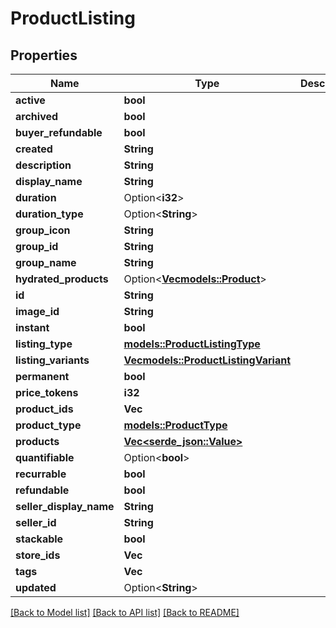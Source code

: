 # ProductListing

## Properties

Name | Type | Description | Notes
------------ | ------------- | ------------- | -------------
**active** | **bool** |  | 
**archived** | **bool** |  | 
**buyer_refundable** | **bool** |  | 
**created** | **String** |  | 
**description** | **String** |  | 
**display_name** | **String** |  | 
**duration** | Option<**i32**> |  | [optional]
**duration_type** | Option<**String**> |  | [optional]
**group_icon** | **String** |  | 
**group_id** | **String** |  | 
**group_name** | **String** |  | 
**hydrated_products** | Option<[**Vec<models::Product>**](Product.md)> |  | [optional]
**id** | **String** |  | 
**image_id** | **String** |  | 
**instant** | **bool** |  | 
**listing_type** | [**models::ProductListingType**](ProductListingType.md) |  | 
**listing_variants** | [**Vec<models::ProductListingVariant>**](ProductListingVariant.md) |  | 
**permanent** | **bool** |  | 
**price_tokens** | **i32** |  | 
**product_ids** | **Vec<String>** |  | 
**product_type** | [**models::ProductType**](ProductType.md) |  | 
**products** | [**Vec<serde_json::Value>**](serde_json::Value.md) |  | 
**quantifiable** | Option<**bool**> |  | [optional]
**recurrable** | **bool** |  | 
**refundable** | **bool** |  | 
**seller_display_name** | **String** |  | 
**seller_id** | **String** |  | 
**stackable** | **bool** |  | 
**store_ids** | **Vec<String>** |  | 
**tags** | **Vec<String>** |  | 
**updated** | Option<**String**> |  | 

[[Back to Model list]](../README.md#documentation-for-models) [[Back to API list]](../README.md#documentation-for-api-endpoints) [[Back to README]](../README.md)


